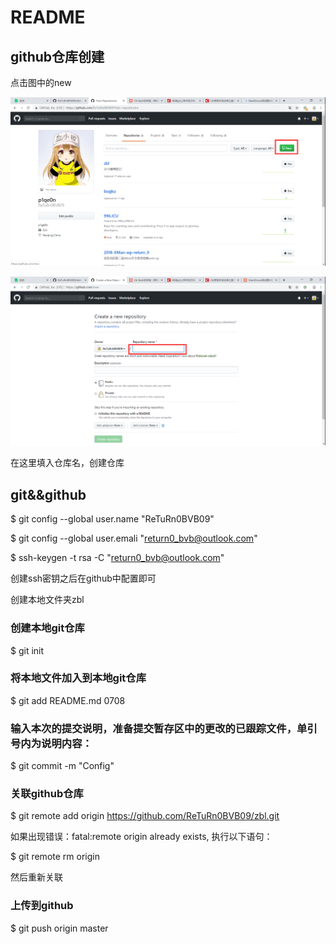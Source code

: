 # README

## github仓库创建

点击图中的new  

![](./img/1.png)  

![](./img/2.png)      

在这里填入仓库名，创建仓库  

## git&&github

$ git config --global user.name "ReTuRn0BVB09"  

$ git config --global user.emali "return0_bvb@outlook.com"  

$ ssh-keygen -t rsa -C "return0_bvb@outlook.com"  

创建ssh密钥之后在github中配置即可  

创建本地文件夹zbl  

### 创建本地git仓库  

$ git init  

### 将本地文件加入到本地git仓库

$ git add README.md 0708  

### 输入本次的提交说明，准备提交暂存区中的更改的已跟踪文件，单引号内为说明内容：

$ git commit -m "Config"  

### 关联github仓库

$ git remote add origin https://github.com/ReTuRn0BVB09/zbl.git  

如果出现错误：fatal:remote origin already exists, 执行以下语句：

$ git remote rm origin  

然后重新关联  

### 上传到github

$ git push origin master  
